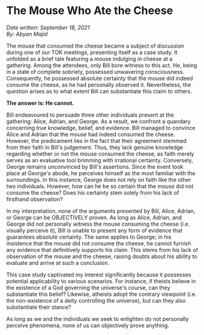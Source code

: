 # The Mouse Who Ate the Cheese

*Date written: September 18, 2021* \
*By: Abyan Majid*

The mouse that consumed the cheese became a subject of discussion during one of our TOK meetings, presenting itself as a case study. It unfolded as a brief tale featuring a mouse indulging in cheese at a gathering. Among the attendees, only Bill bore witness to this act. He, being in a state of complete sobriety, possessed unwavering consciousness. Consequently, he possessed absolute certainty that the mouse did indeed consume the cheese, as he had personally observed it. Nevertheless, the question arises as to what extent Bill can substantiate this claim to others.

**The answer is: He cannot.**

Bill endeavoured to persuade three other individuals present at the gathering: Alice, Adrian, and George. As a result, we confront a quandary concerning true knowledge, belief, and evidence. Bill managed to convince Alice and Adrian that the mouse had indeed consumed the cheese. However, the predicament lies in the fact that their agreement stemmed from their faith in Bill's judgement. Thus, they lack genuine knowledge regarding whether or not the mouse consumed the cheese, as faith merely serves as an evaluative tool brimming with irrational certainty. Conversely, George remains unconvinced by Bill's assertions. Since the event took place at George's abode, he perceives himself as the most familiar with the surroundings. In this instance, George does not rely on faith like the other two individuals. However, how can he be so certain that the mouse did not consume the cheese? Does his certainty stem solely from his lack of firsthand observation?

In my interpretation, none of the arguments presented by Bill, Alice, Adrian, or George can be OBJECTIVELY proven. As long as Alice, Adrian, and George did not personally witness the mouse consuming the cheese (i.e. visually perceive it), Bill is unable to present any form of evidence that guarantees absolute certainty. The same applies to George; in his insistence that the mouse did not consume the cheese, he cannot furnish any evidence that definitively supports his claim. This stems from his lack of observation of the mouse and the cheese, raising doubts about his ability to evaluate and arrive at such a conclusion.

This case study captivated my interest significantly because it possesses potential applicability to various scenarios. For instance, if theists believe in the existence of a God governing the universe's course, can they substantiate this belief? Likewise, atheists adopt the contrary viewpoint (i.e. the non-existence of a deity controlling the universe), but can they also substantiate their stance?

As long as we and the individuals we seek to enlighten do not personally perceive phenomena, none of us can objectively prove anything.